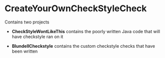 CreateYourOwnCheckStyleCheck
============================

Contains two projects

 - **CheckStyleWontLikeThis** contains the poorly written Java code that will have checkstyle ran on it

 - **BlundellCheckstyle** contains the custom checkstyle checks that have been written
